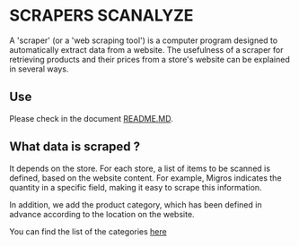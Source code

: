 # SCRAPERS SCANALYZE

A 'scraper' (or a 'web scraping tool') is a computer program designed to automatically extract data from a website. The usefulness of a scraper for retrieving products and their prices from a store's website can be explained in several ways.

## Use
Please check in the document [README.MD](./README.md).

## What data is scraped ?
It depends on the store. For each store, a list of items to be scanned is defined, based on the website content. For example, Migros indicates the quantity in a specific field, making it easy to scrape this information.

In addition, we add the product category, which has been defined in advance according to the location on the website.

You can find the list of the categories [here](../docs/project_management/categorization.md)
